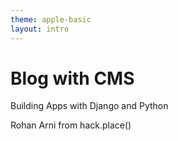 ```yaml
---
theme: apple-basic
layout: intro
---
```


# Blog with CMS

Building Apps with Django and Python

<div class="absolute bottom-10">
  <span class="font-700">
    Rohan Arni from hack.place()
  </span>
</div>
